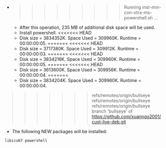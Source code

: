* >>>>>>>>> Running inst-min-con-xtra-ms-powershell.sh ...
  * After this operation, 235 MB of additional disk space will be used.
  * Install powershell.
<<<<<<< HEAD
  * Disk size = 3834352K. Space Used = 309960K. Runtime = 00:00:00:05.
=======
<<<<<<< HEAD
  * Disk size = 3717380K. Space Used = 309912K. Runtime = 00:00:00:03.
=======
<<<<<<< HEAD
  * Disk size = 3834216K. Space Used = 309960K. Runtime = 00:00:00:05.
=======
<<<<<<< HEAD
  * Disk size = 3613600K. Space Used = 309956K. Runtime = 00:00:00:04.
=======
  * Disk size = 3834204K. Space Used = 309960K. Runtime = 00:00:00:04.
>>>>>>> refs/remotes/origin/bullseye
>>>>>>> refs/remotes/origin/bullseye
>>>>>>> refs/remotes/origin/bullseye
>>>>>>> branch 'bullseye' of https://github.com/xuanngo2001/cust-live-deb.git
  * The following NEW packages will be installed:
  ```bash
libicu67 powershell
  ```
